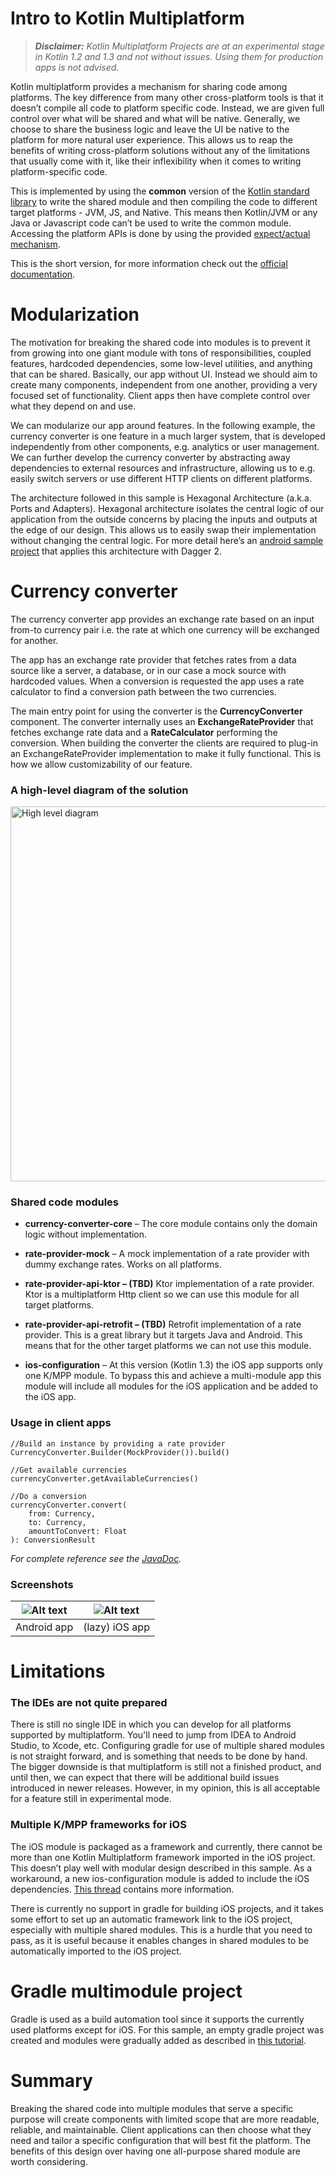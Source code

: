 # Intro to Kotlin Multiplatform

> _**Disclaimer:** Kotlin Multiplatform Projects are at an experimental stage in Kotlin 1.2 and 1.3 and not without issues. Using them for production apps is not advised._

Kotlin multiplatform provides a mechanism for sharing code among platforms. The key difference from many other cross-platform tools is that it doesn’t compile all code to platform specific code. Instead, we are given full control over what will be shared and what will be native. Generally, we choose to share the business logic and leave the UI be native to the platform for more natural user experience. This allows us to reap the benefits of writing cross-platform solutions without any of the limitations that usually come with it, like their inflexibility when it comes to writing platform-specific code.

This is implemented by using the **common** version of the [Kotlin standard library] to write the shared module and then compiling the code to different target platforms - JVM, JS, and Native. 
This means then Kotlin/JVM or any Java or Javascript code can’t be used to write the common module. Accessing the platform APIs is done by using the provided [expect/actual mechanism].   

This is the short version, for more information check out the [official documentation].

[Kotlin standard library]: https://kotlinlang.org/api/latest/jvm/stdlib/index.html
[expect/actual mechanism]: https://kotlinlang.org/docs/reference/platform-specific-declarations.html
[official documentation]: https://kotlinlang.org/docs/reference/multiplatform.html

# Modularization

The motivation for breaking the shared code into modules is to prevent it from growing into one giant module with tons of responsibilities, coupled features, hardcoded dependencies, some low-level utilities, and anything that can be shared. Basically, our app without UI. 
Instead we should aim to create many components, independent from one another, providing a very focused set of functionality. Client apps then have complete control over what they depend on and use.

We can modularize our app around features. In the following example, the currency converter is one feature in a much larger system, that is developed independently from other components, e.g. analytics or user management. 
We can further develop the currency converter by abstracting away dependencies to external resources and infrastructure, allowing us to e.g. easily switch servers or use different HTTP clients on different platforms. 

The architecture followed in this sample is Hexagonal Architecture (a.k.a. Ports and Adapters).
Hexagonal architecture isolates the central logic of our application from the outside concerns by placing the inputs and outputs at the edge of our design. This allows us to easily swap their implementation without changing the central logic.
For more detail here’s an [android sample project] that applies this architecture with Dagger 2.

[android sample project]: https://github.com/jankovd/dagger2-ports-and-adapters

# Currency converter

The currency converter app provides an exchange rate based on an input from-to currency pair i.e. the rate at which one currency will be exchanged for another. 

The app has an exchange rate provider that fetches rates from a data source like a server, a database, or in our case a mock source with hardcoded values. When a conversion is requested the app uses a rate calculator to find a conversion path between the two currencies.

The main entry point for using the converter is the **CurrencyConverter** component. The converter internally uses an **ExchangeRateProvider** that fetches exchange rate data and a **RateCalculator** performing the conversion. 
When building the converter the clients are required to plug-in an ExchangeRateProvider implementation to make it fully functional. This is how we allow customizability of our feature.

### A high-level diagram of the solution

<img src="https://github.com/webfactorymk/kotlin-multiplatform-currency-converter/blob/master/screenshots/Kotlin%20MPP%20%2B%20P%26A.png" alt="High level diagram" width="600">

### Shared code modules

- **currency-converter-core** – The core module contains only the domain logic without implementation.

- **rate-provider-mock** – A mock implementation of a rate provider with dummy exchange rates. Works on all platforms.

- **rate-provider-api-ktor – (TBD)** Ktor implementation of a rate provider. Ktor is a multiplatform Http client so we can use this module for all target platforms.

- **rate-provider-api-retrofit – (TBD)** Retrofit implementation of a rate provider. This is a great library but it targets Java and Android. This means that for the other target platforms we can not use this module.

- **ios-configuration** – At this version (Kotlin 1.3) the iOS app supports only one K/MPP module. To bypass this and achieve a multi-module app this module will include all modules for the iOS application and be added to the iOS app.

### Usage in client apps

```
//Build an instance by providing a rate provider
CurrencyConverter.Builder(MockProvider()).build()

//Get available currencies
currencyConverter.getAvailableCurrencies()

//Do a conversion
currencyConverter.convert(
    from: Currency,
    to: Currency,
    amountToConvert: Float
): ConversionResult
```

_For complete reference see the [JavaDoc](http://htmlpreview.github.io/?https://github.com/webfactorymk/kotlin-multiplatform-currency-converter/blob/master/core/javadoc/common/core/mk.webfactory.dz.converter.currency.core/index.html)._

### Screenshots

| ![Alt text][android] | ![Alt text][ios] |
|:--------------------:|:----------------:|
| Android app          | (lazy) iOS app   |

[android]: https://github.com/webfactorymk/kotlin-multiplatform-currency-converter/blob/master/screenshots/android%20app.png "Android app"
[ios]: https://github.com/webfactorymk/kotlin-multiplatform-currency-converter/blob/master/screenshots/iOS%20app.png "iOS app"

# Limitations

### The IDEs are not quite prepared

There is still no single IDE in which you can develop for all platforms supported by multiplatform. You'll need to jump from IDEA to Android Studio, to Xcode, etc.
Configuring gradle for use of multiple shared modules is not straight forward, and is something that needs to be done by hand. The bigger downside is that multiplatform is still not a finished product, and until then, we can expect that there will be additional build issues introduced in newer releases. However, in my opinion, this is all acceptable for a feature still in experimental mode.

### Multiple K/MPP frameworks for iOS

The iOS module is packaged as a framework and currently, there cannot be more than one Kotlin Multiplatform framework imported in the iOS project. This doesn’t play well with modular design described in this sample. As a workaround, a new ios-configuration module is added to include the iOS dependencies.
[This thread](https://github.com/JetBrains/kotlin-native/issues/2423) contains more information.

There is currently no support in gradle for building iOS projects, and it takes some effort to set up an automatic framework link to the iOS project, especially with multiple shared modules. This is a hurdle that you need to pass, as it is useful because it enables changes in shared modules to be automatically imported to the iOS project.

# Gradle multimodule project

Gradle is used as a build automation tool since it supports the currently used platforms except for iOS. 
For this sample, an empty gradle project was created and modules were gradually added as described in [this tutorial](https://guides.gradle.org/creating-multi-project-builds/).

# Summary

Breaking the shared code into multiple modules that serve a specific purpose will create components with limited scope that are more readable, reliable, and maintainable. Client applications can then choose what they need and tailor a specific configuration that will best fit the platform. The benefits of this design over having one all-purpose shared module are worth considering.

